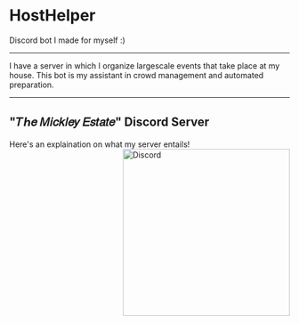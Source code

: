# HostHelper
Discord bot I made for myself :)

---
I have a server in which I organize largescale events that take place at my house. This bot is my assistant in crowd management and automated preparation. 

---
## "𝑇ℎ𝑒 𝑀𝑖𝑐𝑘𝑙𝑒𝑦 𝐸𝑠𝑡𝑎𝑡𝑒" Discord Server
Here's an explaination on what my server entails! 
<img src=https: alt=Discord Server Screenshot width=300 align=right>
